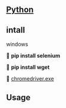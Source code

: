 
## [Python](https://www.python.org/downloads/)

## intall
windows

🔗 **pip install selenium**

🔗 **pip install wget**

🔗 [chromedriver.exe](https://chromedriver.chromium.org/downloads)

## Usage

